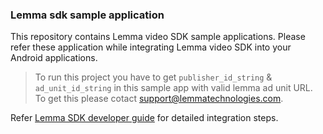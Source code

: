 ### Lemma sdk sample application

This repository contains Lemma video SDK sample applications. Please refer these application while integrating Lemma video SDK 
into your Android applications.

> To run this project you have to get `publisher_id_string` & `ad_unit_id_string` in this sample app with valid lemma ad unit URL. To get this please cotact support@lemmatechnologies.com.

Refer [Lemma SDK developer guide](https://github.com/lmsdkdev/lemma-sdk-samples/wiki) for detailed integration steps.
